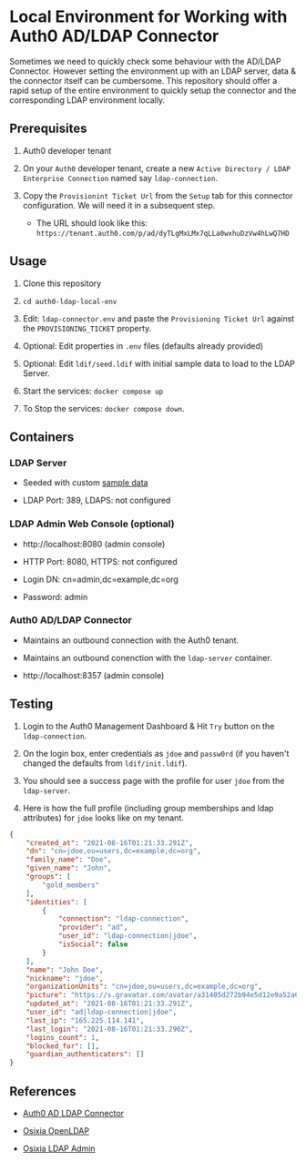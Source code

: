 # Local Environment for Working with Auth0 AD/LDAP Connector

Sometimes we need to quickly check some behaviour with the AD/LDAP Connector. However setting the environment up with an LDAP server, data & the connector itself can be cumbersome. This repository should offer a rapid setup of the entire environment to quickly setup the connector and the corresponding LDAP environment locally.

## Prerequisites

1. Auth0 developer tenant
  
2. On your `Auth0` developer tenant, create a new `Active Directory / LDAP Enterprise Connection` named say `ldap-connection`.

3. Copy the `Provisionint Ticket Url` from the `Setup` tab for this connector configuration. We will need it in a subsequent step.

   - The URL should look like this: `https://tenant.auth0.com/p/ad/dyTLgMxLMx7qLLa0wxhuDzVw4hLwQ7HD`

## Usage

1. Clone this repository

2. `cd auth0-ldap-local-env`

3. Edit: `ldap-connector.env` and paste the `Provisioning Ticket Url` against the `PROVISIONING_TICKET` property.

4. Optional: Edit properties in `.env` files (defaults already provided)
  
5. Optional: Edit `ldif/seed.ldif` with initial sample data to load to the LDAP Server.

6. Start the services:  `docker compose up`

7. To Stop the services: `docker compose down`.

## Containers

### LDAP Server

- Seeded with custom [sample data](ldif/init.ldif)
  
- LDAP Port: 389, LDAPS: not configured

### LDAP Admin Web Console (optional)

- http://localhost:8080 (admin console)
  
- HTTP Port: 8080, HTTPS: not configured

- Login DN: cn=admin,dc=example,dc=org
  
- Password: admin
  
### Auth0 AD/LDAP Connector

- Maintains an outbound connection with the Auth0 tenant.
  
- Maintains an outbound conenction with the `ldap-server` container.

- http://localhost:8357 (admin console)

## Testing

1. Login to the Auth0 Management Dashboard & Hit `Try` button on the `ldap-connection`.

2. On the login box, enter credentials as `jdoe` and `passw0rd` (if you haven't changed the defaults from `ldif/init.ldif`).

3. You should see a success page with the profile for user `jdoe` from the `ldap-server`.

4. Here is how the full profile (including group memberships and ldap attributes) for `jdoe` looks like on my tenant.

```json
{
    "created_at": "2021-08-16T01:21:33.291Z",
    "dn": "cn=jdoe,ou=users,dc=example,dc=org",
    "family_name": "Doe",
    "given_name": "John",
    "groups": [
        "gold_members"
    ],
    "identities": [
        {
            "connection": "ldap-connection",
            "provider": "ad",
            "user_id": "ldap-connection|jdoe",
            "isSocial": false
        }
    ],
    "name": "John Doe",
    "nickname": "jdoe",
    "organizationUnits": "cn=jdoe,ou=users,dc=example,dc=org",
    "picture": "https://s.gravatar.com/avatar/a31405d272b94e5d12e9a52a665d3bfe?s=480&r=pg&d=https%3A%2F%2Fcdn.auth0.com%2Favatars%2Fjd.png",
    "updated_at": "2021-08-16T01:21:33.291Z",
    "user_id": "ad|ldap-connection|jdoe",
    "last_ip": "165.225.114.141",
    "last_login": "2021-08-16T01:21:33.290Z",
    "logins_count": 1,
    "blocked_for": [],
    "guardian_authenticators": []
}
```

## References

- [Auth0 AD LDAP Connector](https://auth0.com/docs/extensions/ad-ldap-connector)
  
- [Osixia OpenLDAP](https://www.openldap.org/)
  
- [Osixia LDAP Admin](http://phpldapadmin.sourceforge.net/wiki/index.php/Main_Page)
